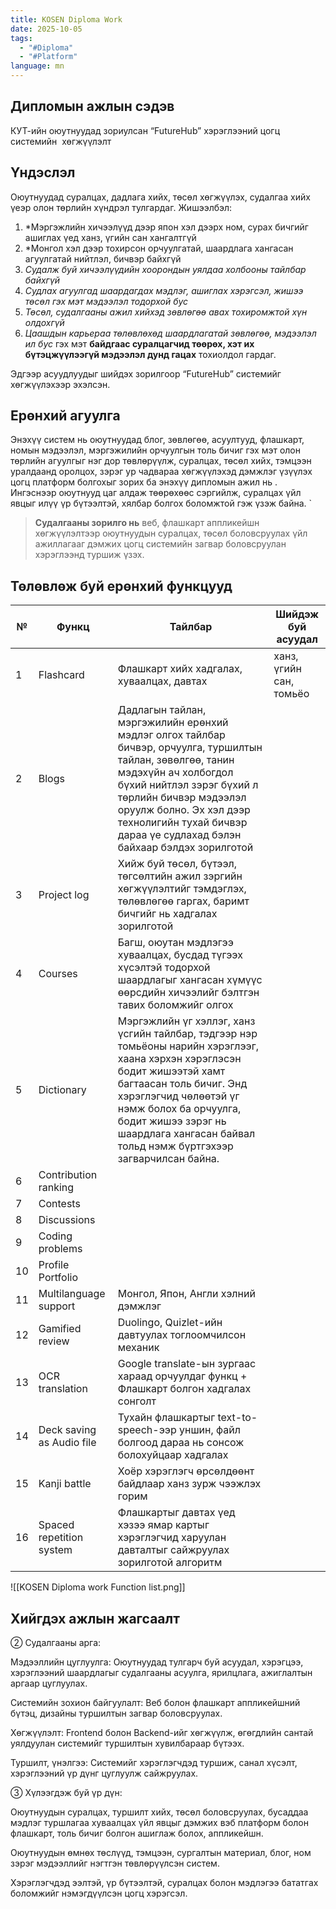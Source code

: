 ```yaml
---
title: KOSEN Diploma Work
date: 2025-10-05
tags:
  - "#Diploma"
  - "#Platform"
language: mn
---
```

## Дипломын ажлын сэдэв   

КУТ-ийн оюутнуудад зориулсан “FutureHub” хэрэглээний цогц системийн  хөгжүүлэлт
## Үндэслэл

Оюутнуудад суралцах, дадлага хийх, төсөл хөгжүүлэх, судалгаа хийх үеэр олон төрлийн хүндрэл тулгардаг. Жишээлбэл:
1. *Мэргэжлийн хичээлүүд дээр япон хэл дээрх ном, сурах бичгийг ашиглах үед ханз, үгийн сан хангалтгүй
2. *Монгол хэл дээр тохирсон орчуулгатай, шаардлага хангасан агуулгатай нийтлэл, бичвэр байхгүй
3. *Судалж буй хичээлүүдийн хоорондын уялдаа холбооны тайлбар байхгүй*
4. *Судлах агуулгад шаардагдах мэдлэг, ашиглах хэрэгсэл, жишээ төсөл гэх мэт мэдээлэл тодорхой бус*
5. *Төсөл, судалгааны ажил хийхэд зөвлөгөө авах тохиромжтой хүн олдохгүй*
6. *Цаашдын карьераа төлөвлөхөд шаардлагатай зөвлөгөө, мэдээлэл ил бус* 
гэх мэт **байдгаас суралцагчид төөрөх, хэт их бүтэцжүүлээгүй мэдээлэл дунд гацах** тохиолдол гардаг.

Эдгээр асуудлуудыг шийдэх зорилгоор “FutureHub” системийг хөгжүүлэхээр эхэлсэн. 
## Ерөнхий агуулга

Энэхүү систем нь оюутнуудад блог, зөвлөгөө, асуултууд, флашкарт, номын мэдээлэл, мэргэжилийн орчуулгын толь бичиг гэх мэт олон төрлийн агуулгыг нэг дор төвлөрүүлж, суралцах, төсөл хийх, тэмцээн уралдаанд оролцох, зэрэг ур чадвараа хөгжүүлэхэд дэмжлэг үзүүлэх цогц платформ болгохыг зорих ба энэхүү дипломын ажил нь . Ингэснээр оюутнууд цаг алдаж төөрөхөөс сэргийлж, суралцах үйл явцыг илүү үр бүтээлтэй, хялбар болгох боломжтой гэж үзэж байна.
`
>**Судалгааны зорилго нь** веб, флашкарт аппликейшн хөгжүүлэлтээр оюутнуудын суралцах, төсөл боловсруулах үйл ажиллагааг дэмжих цогц системийн загвар боловсруулан хэрэглээнд туршиж үзэх.
## Төлөвлөж буй ерөнхий функцууд

| №   | Функц                     | Тайлбар                                                                                                                                                                                                                                                                                          | Шийдэж буй асуудал      |
| --- | ------------------------- | ------------------------------------------------------------------------------------------------------------------------------------------------------------------------------------------------------------------------------------------------------------------------------------------------ | ----------------------- |
| 1   | Flashcard                 | Флашкарт хийх хадгалах, хуваалцах, давтах                                                                                                                                                                                                                                                        | ханз, үгийн сан, томьёо |
| 2   | Blogs                     | Дадлагын тайлан,  мэргэжилийн ерөнхий мэдлэг олгох тайлбар бичвэр, орчуулга, туршилтын тайлан, зөвөлгөө, танин мэдэхүйн ач холбогдол бүхий нийтлэл зэрэг бүхий л төрлийн бичвэр мэдээлэл оруулж болно. Эх хэл дээр технолигийн тухай бичвэр дараа үе судлахад бэлэн байхаар бэлдэх зорилготой    |                         |
| 3   | Project log               | Хийж буй төсөл, бүтээл, төгсөлтийн ажил зэргийн хөгжүүлэлтийг тэмдэглэх, төлөвлөгөө гаргах, баримт бичгийг нь хадгалах зорилготой                                                                                                                                                                |                         |
| 4   | Courses                   | Багш, оюутан мэдлэгээ хуваалцах, бусдад түгээх хүсэлтэй тодорхой шаардлагыг хангасан хүмүүс өөрсдийн хичээлийг бэлтгэн тавих боломжийг олгох                                                                                                                                                     |                         |
| 5   | Dictionary                | Мэргэжлийн үг хэллэг, ханз үсгийн тайлбар, тэдгээр нэр томьёоны нарийн хэрэглээг, хаана хэрхэн хэрэглэсэн бодит жишээтэй хамт багтаасан толь бичиг. Энд хэрэглэгчид чөлөөтэй үг нэмж болох ба орчуулга, бодит жишээ зэрэг нь шаардлага хангасан байвал тольд нэмж бүртгэхээр загварчилсан байна. |                         |
| 6   | Contribution ranking      |                                                                                                                                                                                                                                                                                                  |                         |
| 7   | Contests                  |                                                                                                                                                                                                                                                                                                  |                         |
| 8   | Discussions               |                                                                                                                                                                                                                                                                                                  |                         |
| 9   | Coding problems           |                                                                                                                                                                                                                                                                                                  |                         |
| 10  | Profile Portfolio         |                                                                                                                                                                                                                                                                                                  |                         |
| 11  | Multilanguage support     | Монгол, Япон, Англи хэлний дэмжлэг                                                                                                                                                                                                                                                               |                         |
| 12  | Gamified review           | Duolingo, Quizlet-ийн давтуулах тоглоомчилсон механик                                                                                                                                                                                                                                            |                         |
| 13  | OCR translation           | Google translate-ын зургаас хараад орчуулдаг функц + Флашкарт болгон хадгалах сонголт                                                                                                                                                                                                            |                         |
| 14  | Deck saving as Audio file | Тухайн флашкартыг text-to-speech-ээр уншин, файл болгоод дараа нь сонсож болохуйцаар хадгалах                                                                                                                                                                                                    |                         |
| 15  | Kanji battle              | Хоёр хэрэглэгч өрсөлдөөнт байдлаар ханз зурж чээжлэх горим                                                                                                                                                                                                                                       |                         |
| 16  | Spaced repetition system  | Флашкартыг давтах үед хэзээ ямар картыг хэрэглэгчид харуулан давталтыг сайжруулах зорилготой алгоритм                                                                                                                                                                                            |                         |

![[KOSEN Diploma work Function list.png]]
## Хийгдэх ажлын жагсаалт






② Судалгааны арга: 

Мэдээллийн цуглуулга: Оюутнуудад тулгарч буй асуудал, хэрэгцээ, хэрэглээний шаардлагыг судалгааны асуулга, ярилцлага, ажиглалтын аргаар цуглуулах.

Системийн зохион байгуулалт: Веб болон флашкарт аппликейшний бүтэц, дизайны туршилтын загвар боловсруулах.

Хөгжүүлэлт: Frontend болон Backend-ийг хөгжүүлж, өгөгдлийн сантай уялдуулан системийг туршилтын хувилбараар бүтээх.

Туршилт, үнэлгээ: Системийг хэрэглэгчдэд туршиж, санал хүсэлт, хэрэглээний үр дүнг цуглуулж сайжруулах.

  
③ Хүлээгдэж буй үр дүн: 

Оюутнуудын суралцах, туршилт хийх, төсөл боловсруулах, бусаддаа мэдлэг туршлагаа хуваалцах үйл явцыг дэмжих вэб платформ болон флашкарт, толь бичиг болгон ашиглаж болох, аппликейшн.

Оюутнуудын өмнөх төслүүд, тэмцээн, сургалтын материал, блог, ном зэрэг мэдээллийг нэгтгэн төвлөрүүлсэн систем.

Хэрэглэгчдэд ээлтэй, үр бүтээлтэй, суралцах болон мэдлэгээ бататгах боломжийг нэмэгдүүлсэн цогц хэрэгсэл.
